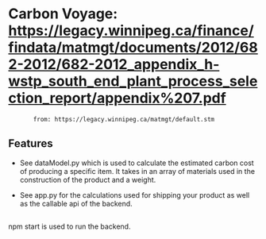 # Carbon Voyage: https://legacy.winnipeg.ca/finance/findata/matmgt/documents/2012/682-2012/682-2012_appendix_h-wstp_south_end_plant_process_selection_report/appendix%207.pdf
           from: https://legacy.winnipeg.ca/matmgt/default.stm

## Features

-   See dataModel.py which is used to calculate the estimated carbon cost of producing a specific item. It takes in an array of materials used in the construction of the product and a weight. 

- See app.py for the calculations used for shipping your product as well as the callable api of the backend.

##

npm start is used to run the backend.
